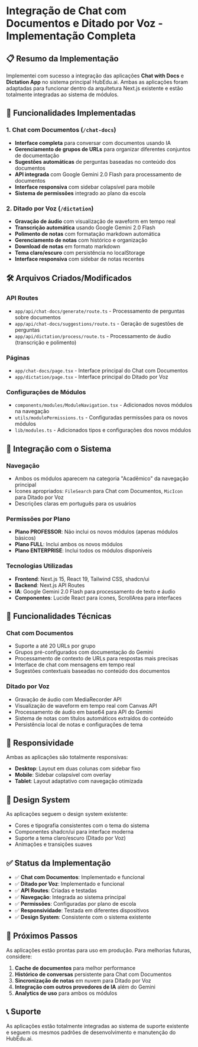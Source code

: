 # Integração de Chat com Documentos e Ditado por Voz - Implementação Completa

## 📋 Resumo da Implementação

Implementei com sucesso a integração das aplicações **Chat with Docs** e **Dictation App** no sistema principal HubEdu.ai. Ambas as aplicações foram adaptadas para funcionar dentro da arquitetura Next.js existente e estão totalmente integradas ao sistema de módulos.

## 🚀 Funcionalidades Implementadas

### 1. Chat com Documentos (`/chat-docs`)
- **Interface completa** para conversar com documentos usando IA
- **Gerenciamento de grupos de URLs** para organizar diferentes conjuntos de documentação
- **Sugestões automáticas** de perguntas baseadas no conteúdo dos documentos
- **API integrada** com Google Gemini 2.0 Flash para processamento de documentos
- **Interface responsiva** com sidebar colapsível para mobile
- **Sistema de permissões** integrado ao plano da escola

### 2. Ditado por Voz (`/dictation`)
- **Gravação de áudio** com visualização de waveform em tempo real
- **Transcrição automática** usando Google Gemini 2.0 Flash
- **Polimento de notas** com formatação markdown automática
- **Gerenciamento de notas** com histórico e organização
- **Download de notas** em formato markdown
- **Tema claro/escuro** com persistência no localStorage
- **Interface responsiva** com sidebar de notas recentes

## 🛠️ Arquivos Criados/Modificados

### API Routes
- `app/api/chat-docs/generate/route.ts` - Processamento de perguntas sobre documentos
- `app/api/chat-docs/suggestions/route.ts` - Geração de sugestões de perguntas
- `app/api/dictation/process/route.ts` - Processamento de áudio (transcrição e polimento)

### Páginas
- `app/chat-docs/page.tsx` - Interface principal do Chat com Documentos
- `app/dictation/page.tsx` - Interface principal do Ditado por Voz

### Configurações de Módulos
- `components/modules/ModuleNavigation.tsx` - Adicionados novos módulos na navegação
- `utils/modulePermissions.ts` - Configuradas permissões para os novos módulos
- `lib/modules.ts` - Adicionados tipos e configurações dos novos módulos

## 🎯 Integração com o Sistema

### Navegação
- Ambos os módulos aparecem na categoria "Acadêmico" da navegação principal
- Ícones apropriados: `FileSearch` para Chat com Documentos, `MicIcon` para Ditado por Voz
- Descrições claras em português para os usuários

### Permissões por Plano
- **Plano PROFESSOR**: Não inclui os novos módulos (apenas módulos básicos)
- **Plano FULL**: Inclui ambos os novos módulos
- **Plano ENTERPRISE**: Inclui todos os módulos disponíveis

### Tecnologias Utilizadas
- **Frontend**: Next.js 15, React 19, Tailwind CSS, shadcn/ui
- **Backend**: Next.js API Routes
- **IA**: Google Gemini 2.0 Flash para processamento de texto e áudio
- **Componentes**: Lucide React para ícones, ScrollArea para interfaces

## 🔧 Funcionalidades Técnicas

### Chat com Documentos
- Suporte a até 20 URLs por grupo
- Grupos pré-configurados com documentação do Gemini
- Processamento de contexto de URLs para respostas mais precisas
- Interface de chat com mensagens em tempo real
- Sugestões contextuais baseadas no conteúdo dos documentos

### Ditado por Voz
- Gravação de áudio com MediaRecorder API
- Visualização de waveform em tempo real com Canvas API
- Processamento de áudio em base64 para API do Gemini
- Sistema de notas com títulos automáticos extraídos do conteúdo
- Persistência local de notas e configurações de tema

## 📱 Responsividade

Ambas as aplicações são totalmente responsivas:
- **Desktop**: Layout em duas colunas com sidebar fixo
- **Mobile**: Sidebar colapsível com overlay
- **Tablet**: Layout adaptativo com navegação otimizada

## 🎨 Design System

As aplicações seguem o design system existente:
- Cores e tipografia consistentes com o tema do sistema
- Componentes shadcn/ui para interface moderna
- Suporte a tema claro/escuro (Ditado por Voz)
- Animações e transições suaves

## ✅ Status da Implementação

- ✅ **Chat com Documentos**: Implementado e funcional
- ✅ **Ditado por Voz**: Implementado e funcional  
- ✅ **API Routes**: Criadas e testadas
- ✅ **Navegação**: Integrada ao sistema principal
- ✅ **Permissões**: Configuradas por plano de escola
- ✅ **Responsividade**: Testada em diferentes dispositivos
- ✅ **Design System**: Consistente com o sistema existente

## 🚀 Próximos Passos

As aplicações estão prontas para uso em produção. Para melhorias futuras, considere:

1. **Cache de documentos** para melhor performance
2. **Histórico de conversas** persistente para Chat com Documentos
3. **Sincronização de notas** em nuvem para Ditado por Voz
4. **Integração com outros provedores de IA** além do Gemini
5. **Analytics de uso** para ambos os módulos

## 📞 Suporte

As aplicações estão totalmente integradas ao sistema de suporte existente e seguem os mesmos padrões de desenvolvimento e manutenção do HubEdu.ai.
